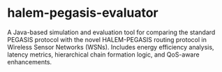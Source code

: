 # halem-pegasis-evaluator
A Java-based simulation and evaluation tool for comparing the standard PEGASIS protocol with the novel HALEM-PEGASIS routing protocol in Wireless Sensor Networks (WSNs). Includes energy efficiency analysis, latency metrics, hierarchical chain formation logic, and QoS-aware enhancements.
